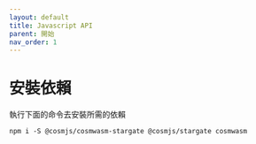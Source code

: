 ```yaml
---
layout: default
title: Javascript API
parent: 開始
nav_order: 1
---
```


# 安裝依賴

執行下面的命令去安裝所需的依賴

```
npm i -S @cosmjs/cosmwasm-stargate @cosmjs/stargate cosmwasm
```
